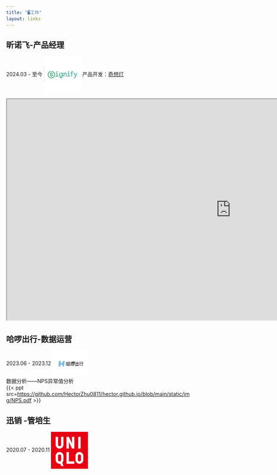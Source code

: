 ```yaml
---
title: "🖥️工作"
layout: links
---
```

## 昕诺飞-产品经理 
2024.03 - 至今 <img src=https://github.com/HectorZhu0811/hector.github.io/blob/main/static/img/Signify.png width=100 align= "center" />
产品开发：[奇想灯](https://www.canva.cn/design/DAGFAHgIQIY/FEX_YpVyWcsUI9kTMfjlPg/view?utm_content=DAGFAHgIQIY&utm_campaign=designshare&utm_medium=link&utm_source=editor)  
<iframe height=598 width=1210 src=https://github.com/HectorZhu0811/hector.github.io/blob/main/static/img/%E5%A5%87%E6%83%B3%E7%81%AFBrillumination.pdf> </iframe>

## 哈啰出行-数据运营
2023.06 - 2023.12 <img src=https://github.com/HectorZhu0811/hector.github.io/blob/main/static/img/Hello.png width=100 align= "center" />  
数据分析——NPS异常值分析  
{{< ppt src=https://github.com/HectorZhu0811/hector.github.io/blob/main/static/img/NPS.pdf >}} 

## 迅销  -管培生
2020.07 - 2020.11 <img src=https://github.com/HectorZhu0811/hector.github.io/blob/main/static/img/Uniqlo.png width=100 align= "center" />

